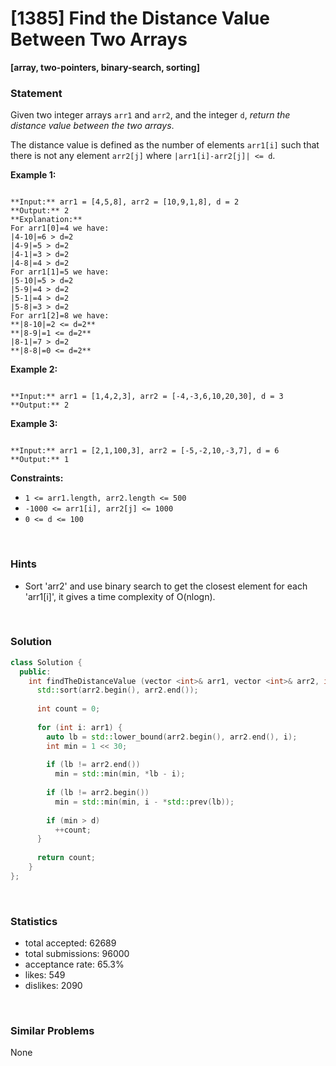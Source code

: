 # [1385] Find the Distance Value Between Two Arrays

**[array, two-pointers, binary-search, sorting]**

### Statement

Given two integer arrays `arr1` and `arr2`, and the integer `d`, *return the distance value between the two arrays*.

The distance value is defined as the number of elements `arr1[i]` such that there is not any element `arr2[j]` where `|arr1[i]-arr2[j]| <= d`.


**Example 1:**

```

**Input:** arr1 = [4,5,8], arr2 = [10,9,1,8], d = 2
**Output:** 2
**Explanation:** 
For arr1[0]=4 we have: 
|4-10|=6 > d=2 
|4-9|=5 > d=2 
|4-1|=3 > d=2 
|4-8|=4 > d=2 
For arr1[1]=5 we have: 
|5-10|=5 > d=2 
|5-9|=4 > d=2 
|5-1|=4 > d=2 
|5-8|=3 > d=2
For arr1[2]=8 we have:
**|8-10|=2 <= d=2**
**|8-9|=1 <= d=2**
|8-1|=7 > d=2
**|8-8|=0 <= d=2**

```

**Example 2:**

```

**Input:** arr1 = [1,4,2,3], arr2 = [-4,-3,6,10,20,30], d = 3
**Output:** 2

```

**Example 3:**

```

**Input:** arr1 = [2,1,100,3], arr2 = [-5,-2,10,-3,7], d = 6
**Output:** 1

```

**Constraints:**
* `1 <= arr1.length, arr2.length <= 500`
* `-1000 <= arr1[i], arr2[j] <= 1000`
* `0 <= d <= 100`


<br>

### Hints

- Sort 'arr2' and use binary search to get the closest element for each 'arr1[i]', it gives a time complexity of O(nlogn).

<br>

### Solution

```cpp
class Solution {
  public:
    int findTheDistanceValue (vector <int>& arr1, vector <int>& arr2, int d) {
      std::sort(arr2.begin(), arr2.end());
      
      int count = 0;
      
      for (int i: arr1) {
        auto lb = std::lower_bound(arr2.begin(), arr2.end(), i);
        int min = 1 << 30;
        
        if (lb != arr2.end())
          min = std::min(min, *lb - i);
        
        if (lb != arr2.begin())
          min = std::min(min, i - *std::prev(lb));
        
        if (min > d)
          ++count;
      }
      
      return count;
    }
};
```

<br>

### Statistics

- total accepted: 62689
- total submissions: 96000
- acceptance rate: 65.3%
- likes: 549
- dislikes: 2090

<br>

### Similar Problems

None
